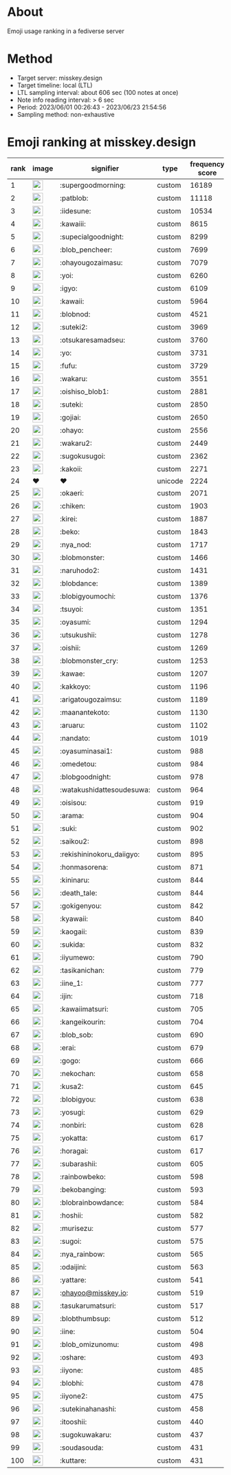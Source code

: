 # About
Emoji usage ranking in a fediverse server

# Method
- Target server: misskey.design
- Target timeline: local (LTL)
- LTL sampling interval: about 606 sec (100 notes at once)
- Note info reading interval: > 6 sec
- Period: 2023/06/01 00:26:43 - 2023/06/23 21:54:56 
- Sampling method: non-exhaustive

# Emoji ranking at misskey.design

|rank|image|signifier|type|frequency score|
|----|----|----|----|----|
|1|<img height="24" src="https://misskey.design/emoji/supergoodmorning.webp">|:supergoodmorning:|custom|16189|
|2|<img height="24" src="https://misskey.design/emoji/patblob.webp">|:patblob:|custom|11118|
|3|<img height="24" src="https://misskey.design/emoji/iidesune.webp">|:iidesune:|custom|10534|
|4|<img height="24" src="https://misskey.design/emoji/kawaiii.webp">|:kawaiii:|custom|8615|
|5|<img height="24" src="https://misskey.design/emoji/supecialgoodnight.webp">|:supecialgoodnight:|custom|8299|
|6|<img height="24" src="https://misskey.design/emoji/blob_pencheer.webp">|:blob_pencheer:|custom|7699|
|7|<img height="24" src="https://misskey.design/emoji/ohayougozaimasu.webp">|:ohayougozaimasu:|custom|7079|
|8|<img height="24" src="https://misskey.design/emoji/yoi.webp">|:yoi:|custom|6260|
|9|<img height="24" src="https://misskey.design/emoji/igyo.webp">|:igyo:|custom|6109|
|10|<img height="24" src="https://misskey.design/emoji/kawaii.webp">|:kawaii:|custom|5964|
|11|<img height="24" src="https://misskey.design/emoji/blobnod.webp">|:blobnod:|custom|4521|
|12|<img height="24" src="https://misskey.design/emoji/suteki2.webp">|:suteki2:|custom|3969|
|13|<img height="24" src="https://misskey.design/emoji/otsukaresamadseu.webp">|:otsukaresamadseu:|custom|3760|
|14|<img height="24" src="https://misskey.design/emoji/yo.webp">|:yo:|custom|3731|
|15|<img height="24" src="https://misskey.design/emoji/fufu.webp">|:fufu:|custom|3729|
|16|<img height="24" src="https://misskey.design/emoji/wakaru.webp">|:wakaru:|custom|3551|
|17|<img height="24" src="https://misskey.design/emoji/oishiso_blob1.webp">|:oishiso_blob1:|custom|2881|
|18|<img height="24" src="https://misskey.design/emoji/suteki.webp">|:suteki:|custom|2850|
|19|<img height="24" src="https://misskey.design/emoji/gojiai.webp">|:gojiai:|custom|2650|
|20|<img height="24" src="https://misskey.design/emoji/ohayo.webp">|:ohayo:|custom|2556|
|21|<img height="24" src="https://misskey.design/emoji/wakaru2.webp">|:wakaru2:|custom|2449|
|22|<img height="24" src="https://misskey.design/emoji/sugokusugoi.webp">|:sugokusugoi:|custom|2362|
|23|<img height="24" src="https://misskey.design/emoji/kakoii.webp">|:kakoii:|custom|2271|
|24|❤|❤|unicode|2224|
|25|<img height="24" src="https://misskey.design/emoji/okaeri.webp">|:okaeri:|custom|2071|
|26|<img height="24" src="https://misskey.design/emoji/chiken.webp">|:chiken:|custom|1903|
|27|<img height="24" src="https://misskey.design/emoji/kirei.webp">|:kirei:|custom|1887|
|28|<img height="24" src="https://misskey.design/emoji/beko.webp">|:beko:|custom|1843|
|29|<img height="24" src="https://misskey.design/emoji/nya_nod.webp">|:nya_nod:|custom|1717|
|30|<img height="24" src="https://misskey.design/emoji/blobmonster.webp">|:blobmonster:|custom|1466|
|31|<img height="24" src="https://misskey.design/emoji/naruhodo2.webp">|:naruhodo2:|custom|1431|
|32|<img height="24" src="https://misskey.design/emoji/blobdance.webp">|:blobdance:|custom|1389|
|33|<img height="24" src="https://misskey.design/emoji/blobigyoumochi.webp">|:blobigyoumochi:|custom|1376|
|34|<img height="24" src="https://misskey.design/emoji/tsuyoi.webp">|:tsuyoi:|custom|1351|
|35|<img height="24" src="https://misskey.design/emoji/oyasumi.webp">|:oyasumi:|custom|1294|
|36|<img height="24" src="https://misskey.design/emoji/utsukushii.webp">|:utsukushii:|custom|1278|
|37|<img height="24" src="https://misskey.design/emoji/oishii.webp">|:oishii:|custom|1269|
|38|<img height="24" src="https://misskey.design/emoji/blobmonster_cry.webp">|:blobmonster_cry:|custom|1253|
|39|<img height="24" src="https://misskey.design/emoji/kawae.webp">|:kawae:|custom|1207|
|40|<img height="24" src="https://misskey.design/emoji/kakkoyo.webp">|:kakkoyo:|custom|1196|
|41|<img height="24" src="https://misskey.design/emoji/arigatougozaimsu.webp">|:arigatougozaimsu:|custom|1189|
|42|<img height="24" src="https://misskey.design/emoji/maanantekoto.webp">|:maanantekoto:|custom|1130|
|43|<img height="24" src="https://misskey.design/emoji/aruaru.webp">|:aruaru:|custom|1102|
|44|<img height="24" src="https://misskey.design/emoji/nandato.webp">|:nandato:|custom|1019|
|45|<img height="24" src="https://misskey.design/emoji/oyasuminasai1.webp">|:oyasuminasai1:|custom|988|
|46|<img height="24" src="https://misskey.design/emoji/omedetou.webp">|:omedetou:|custom|984|
|47|<img height="24" src="https://misskey.design/emoji/blobgoodnight.webp">|:blobgoodnight:|custom|978|
|48|<img height="24" src="https://misskey.design/emoji/watakushidattesoudesuwa.webp">|:watakushidattesoudesuwa:|custom|964|
|49|<img height="24" src="https://misskey.design/emoji/oisisou.webp">|:oisisou:|custom|919|
|50|<img height="24" src="https://misskey.design/emoji/arama.webp">|:arama:|custom|904|
|51|<img height="24" src="https://misskey.design/emoji/suki.webp">|:suki:|custom|902|
|52|<img height="24" src="https://misskey.design/emoji/saikou2.webp">|:saikou2:|custom|898|
|53|<img height="24" src="https://misskey.design/emoji/rekishininokoru_daiigyo.webp">|:rekishininokoru_daiigyo:|custom|895|
|54|<img height="24" src="https://misskey.design/emoji/honmasorena.webp">|:honmasorena:|custom|871|
|55|<img height="24" src="https://misskey.design/emoji/kininaru.webp">|:kininaru:|custom|844|
|56|<img height="24" src="https://misskey.design/emoji/death_tale.webp">|:death_tale:|custom|844|
|57|<img height="24" src="https://misskey.design/emoji/gokigenyou.webp">|:gokigenyou:|custom|842|
|58|<img height="24" src="https://misskey.design/emoji/kyawaii.webp">|:kyawaii:|custom|840|
|59|<img height="24" src="https://misskey.design/emoji/kaogaii.webp">|:kaogaii:|custom|839|
|60|<img height="24" src="https://misskey.design/emoji/sukida.webp">|:sukida:|custom|832|
|61|<img height="24" src="https://misskey.design/emoji/iiyumewo.webp">|:iiyumewo:|custom|790|
|62|<img height="24" src="https://misskey.design/emoji/tasikanichan.webp">|:tasikanichan:|custom|779|
|63|<img height="24" src="https://misskey.design/emoji/iine_1.webp">|:iine_1:|custom|777|
|64|<img height="24" src="https://misskey.design/emoji/ijin.webp">|:ijin:|custom|718|
|65|<img height="24" src="https://misskey.design/emoji/kawaiimatsuri.webp">|:kawaiimatsuri:|custom|705|
|66|<img height="24" src="https://misskey.design/emoji/kangeikourin.webp">|:kangeikourin:|custom|704|
|67|<img height="24" src="https://misskey.design/emoji/blob_sob.webp">|:blob_sob:|custom|690|
|68|<img height="24" src="https://misskey.design/emoji/erai.webp">|:erai:|custom|679|
|69|<img height="24" src="https://misskey.design/emoji/gogo.webp">|:gogo:|custom|666|
|70|<img height="24" src="https://misskey.design/emoji/nekochan.webp">|:nekochan:|custom|658|
|71|<img height="24" src="https://misskey.design/emoji/kusa2.webp">|:kusa2:|custom|645|
|72|<img height="24" src="https://misskey.design/emoji/blobigyou.webp">|:blobigyou:|custom|638|
|73|<img height="24" src="https://misskey.design/emoji/yosugi.webp">|:yosugi:|custom|629|
|74|<img height="24" src="https://misskey.design/emoji/nonbiri.webp">|:nonbiri:|custom|628|
|75|<img height="24" src="https://misskey.design/emoji/yokatta.webp">|:yokatta:|custom|617|
|76|<img height="24" src="https://misskey.design/emoji/horagai.webp">|:horagai:|custom|617|
|77|<img height="24" src="https://misskey.design/emoji/subarashii.webp">|:subarashii:|custom|605|
|78|<img height="24" src="https://misskey.design/emoji/rainbowbeko.webp">|:rainbowbeko:|custom|598|
|79|<img height="24" src="https://misskey.design/emoji/bekobanging.webp">|:bekobanging:|custom|593|
|80|<img height="24" src="https://misskey.design/emoji/blobrainbowdance.webp">|:blobrainbowdance:|custom|584|
|81|<img height="24" src="https://misskey.design/emoji/hoshii.webp">|:hoshii:|custom|582|
|82|<img height="24" src="https://misskey.design/emoji/murisezu.webp">|:murisezu:|custom|577|
|83|<img height="24" src="https://misskey.design/emoji/sugoi.webp">|:sugoi:|custom|575|
|84|<img height="24" src="https://misskey.design/emoji/nya_rainbow.webp">|:nya_rainbow:|custom|565|
|85|<img height="24" src="https://misskey.design/emoji/odaijini.webp">|:odaijini:|custom|563|
|86|<img height="24" src="https://misskey.design/emoji/yattare.webp">|:yattare:|custom|541|
|87|<img height="24" src="https://misskey.design/emoji/ohayoo.webp">|:ohayoo@misskey.io:|custom|519|
|88|<img height="24" src="https://misskey.design/emoji/tasukarumatsuri.webp">|:tasukarumatsuri:|custom|517|
|89|<img height="24" src="https://misskey.design/emoji/blobthumbsup.webp">|:blobthumbsup:|custom|512|
|90|<img height="24" src="https://misskey.design/emoji/iine.webp">|:iine:|custom|504|
|91|<img height="24" src="https://misskey.design/emoji/blob_omizunomu.webp">|:blob_omizunomu:|custom|498|
|92|<img height="24" src="https://misskey.design/emoji/oshare.webp">|:oshare:|custom|493|
|93|<img height="24" src="https://misskey.design/emoji/iiyone.webp">|:iiyone:|custom|485|
|94|<img height="24" src="https://misskey.design/emoji/blobhi.webp">|:blobhi:|custom|478|
|95|<img height="24" src="https://misskey.design/emoji/iiyone2.webp">|:iiyone2:|custom|475|
|96|<img height="24" src="https://misskey.design/emoji/sutekinahanashi.webp">|:sutekinahanashi:|custom|458|
|97|<img height="24" src="https://misskey.design/emoji/itooshii.webp">|:itooshii:|custom|440|
|98|<img height="24" src="https://misskey.design/emoji/sugokuwakaru.webp">|:sugokuwakaru:|custom|437|
|99|<img height="24" src="https://misskey.design/emoji/soudasouda.webp">|:soudasouda:|custom|431|
|100|<img height="24" src="https://misskey.design/emoji/kuttare.webp">|:kuttare:|custom|431|
